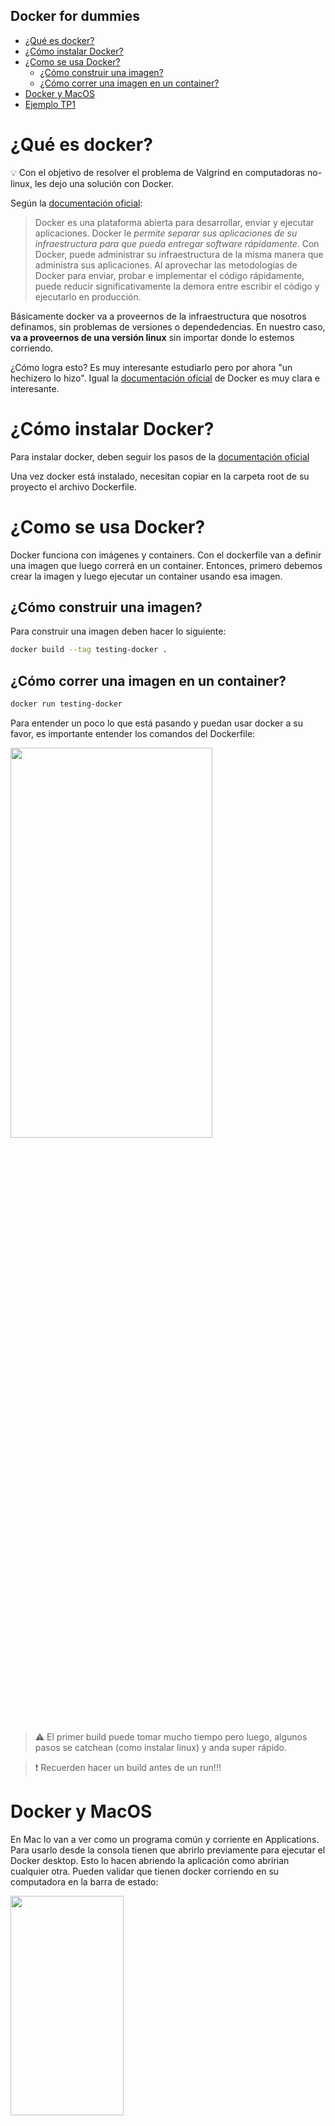 Docker for dummies
---

- [¿Qué es docker?](#qué-es-docker)
- [¿Cómo instalar Docker?](#cómo-instalar-docker)
- [¿Como se usa Docker?](#como-se-usa-docker)
  - [¿Cómo construir una imagen?](#cómo-construir-una-imagen)
  - [¿Cómo correr una imagen en un container?](#cómo-correr-una-imagen-en-un-container)
- [Docker y MacOS](#docker-y-macos)
- [Ejemplo TP1](#ejemplo-tp1)


# ¿Qué es docker?
:bulb: Con el objetivo de resolver el problema de Valgrind en computadoras no-linux, les dejo una solución con Docker.

Según la [documentación oficial](https://docs.docker.com/get-started/overview/):

> Docker es una plataforma abierta para desarrollar, enviar y ejecutar aplicaciones. Docker le *permite separar sus aplicaciones de su infraestructura para que pueda entregar software rápidamente*. Con Docker, puede administrar su infraestructura de la misma manera que administra sus aplicaciones. Al aprovechar las metodologías de Docker para enviar, probar e implementar el código rápidamente, puede reducir significativamente la demora entre escribir el código y ejecutarlo en producción.

Básicamente docker va a proveernos de la infraestructura que nosotros definamos, sin problemas de versiones o dependedencias. En nuestro caso, **va a proveernos de una versión linux** sin importar donde lo estemos corriendo. 

¿Cómo logra esto? Es muy interesante estudiarlo pero por ahora "un hechizero lo hizo". Igual la [documentación oficial](https://docs.docker.com/get-started/overview/) de Docker es muy clara e interesante. 

# ¿Cómo instalar Docker?

Para instalar docker, deben seguir los pasos de la [documentación oficial](https://docs.docker.com/get-docker/)

Una vez docker está instalado, necesitan copiar en la carpeta root de su proyecto el archivo Dockerfile.

# ¿Como se usa Docker?

Docker funciona con imágenes y containers. Con el dockerfile van a definir una imagen que luego correrá en un container.  Entonces, primero debemos crear la imagen y luego ejecutar un container usando esa imagen.

## ¿Cómo construir una imagen?

Para construir una imagen deben hacer lo siguiente: 

```bash
docker build --tag testing-docker .
```

## ¿Cómo correr una imagen en un container?

```bash
docker run testing-docker
```

Para entender un poco lo que está pasando y puedan usar docker a su favor, es importante entender los comandos del Dockerfile: 
<!-- 
```Docker
# Estos comandos se ejecutan cuando se crea la imagen
# Indica la imagen base que queremos usar, en este caso Ubuntu. 
FROM ubuntu:22.10
# Instalamos gcc, valgrind y make 
RUN apt update -y && apt upgrade -y
RUN apt install gcc valgrind make -y
# Copiamos todo lo que está en el proyecto
COPY . /

# Esto es lo que se ejecutará cuando corramos la imagen
CMD make

``` -->

<img src="./dockerfile-explained.png"  width="80%" height="40%">

> :warning: El primer build puede tomar mucho tiempo pero luego, algunos pasos se catchean (como instalar linux) y anda super rápido. 

> :exclamation: Recuerden hacer un build antes de un run!!!

# Docker y MacOS

En Mac lo van a ver como un programa común y corriente en Applications. Para usarlo desde la consola tienen que abrirlo previamente para ejecutar el Docker desktop. Esto lo hacen abriendo la aplicación como abririan cualquier otra. 
Pueden validar que tienen docker corriendo en su computadora en la barra de estado: 

<img src="./docker-running-in-mac.png"  width="60%" height="30%">

Validado que el docker desktop esté corriendo pueden usar los comandos de la consola sin problemas. 
# Ejemplo TP1 

Les dejo un video de cómo use el docker file de este repo en el TP1 y corrí el programa usando docker. 

:eyes: [Link al video](https://drive.google.com/file/d/15Zt4MXd5km53dSl2bRHlrZ5MerYB0wNq/view?usp=share_link)

:eyes: [Ejemplo con el tp resuelto y las pruebas andando](https://drive.google.com/file/d/1tcAq8kxiDeU0w-__ZcQOYVgvBGvf6bZF/view?usp=share_link)